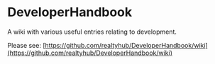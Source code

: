 # DeveloperHandbook
A wiki with various useful entries relating to development.

Please see: [https://github.com/realtyhub/DeveloperHandbook/wiki](https://github.com/realtyhub/DeveloperHandbook/wiki)
